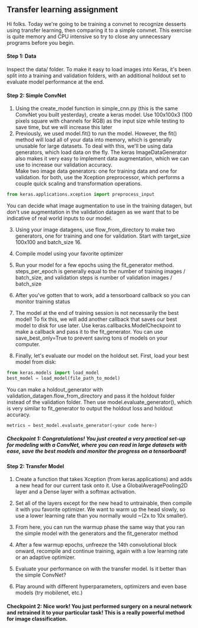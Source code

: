 ## Transfer learning assignment

Hi folks. Today we're going to be training a convnet to recognize desserts using transfer learning, then comparing it to a simple convnet. This exercise is quite memory and CPU intensive so try to close any unnecessary programs before you begin.

#### Step 1: Data
Inspect the data/ folder. To make it easy to load images into Keras, it's been split into a training and validation folders, with an additional holdout set to evaluate model performance at the end.

#### Step 2: Simple ConvNet
1. Using the create_model function in simple_cnn.py (this is the same ConvNet you built yesterday), create a keras model. Use 100x100x3 (100 pixels square with channels for RGB) as the input size while testing to save time, but we will increase this later
2. Previously, we used model.fit() to run the model. However, the fit() method will load all of your data into memory, which is generally unusable for large datasets. To deal with this, we'll be using data generators, which load data on the fly. The keras ImageDataGenerator also makes it very easy to implement data augmentation, which we can use to increase our validation accuracy.  
Make two image data generators: one for training data and one for validation. for both, use the Xception preprocessor, which performs a couple quick scaling and transformation operations.  

```python
from keras.applications.xception import preprocess_input
```



You can decide what image augmentation to use in the training datagen, but don't use augmentation in the validation datagen as we want that to be indicative of real world inputs to our model.

3. Using your image datagens, use flow_from_directory to make two generators, one for training and one for validation.  Start with target_size 100x100 and batch_size 16.

4. Compile model using your favorite optimizer
5. Run your model for a few epochs using the fit_generator method. steps_per_epoch is generally equal to the number of training images / batch_size, and validation steps is number of validation images / batch_size

5. After you've gotten that to work, add a tensorboard callback so you can monitor training status

6. The model at the end of training session is not necessarily the best model! To fix this, we will add another callback that saves our best model to disk for use later. Use keras.callbacks.ModelCheckpoint to make a callback and pass it to the fit_generator. You can use save_best_only=True to prevent saving tons of models on your computer.

7. Finally, let's evaluate our model on the holdout set.
First, load your best model from disk:
```python
from keras.models import load_model
best_model = load_model(file_path_to_model)
```
You can make a holdout_generator with validation_datagen.flow_from_directory and pass it the holdout folder instead of the validation folder. Then use model.evaluate_generator(), which is very similar to fit_generator to output the holdout loss and holdout accuracy.

```python
metrics = best_model.evaluate_generator(<your code here>)
```
##### Checkpoint 1: Congratulations! You just created a very practical set-up for modeling with a ConvNet, where you can read in large datasets with ease, save the best models and monitor the progress on a tensorboard!

#### Step 2: Transfer Model

1. Create a function that takes Xception (from keras.applications) and adds a new head for our current task onto it. Use a GlobalAveragePooling2D layer and a Dense layer with a softmax activation.

2. Set all of the layers except for the new head to untrainable, then compile it with you favorite optimizer. We want to warm up the head slowly, so use a lower learning rate than you normally would ~(2x to 10x smaller).

3. From here, you can run the warmup phase the same way that you ran the simple model with the generators and the fit_generator method

4. After a few warmup epochs, unfreeze the 14th convolutional block onward, recompile and continue training, again with a low learning rate or an adaptive optimizer.

5. Evaluate your performance on with the transfer model. Is it better than the simple ConvNet?

6. Play around with different hyperparameters, optimizers and even base models (try mobilenet, etc.)

#### Checkpoint 2: Nice work! You just performed surgery on a neural network and retrained it to your particular task! This is a really powerful method for image classification.
